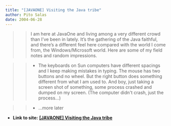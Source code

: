 ```yaml
---
title: "[JAVAONE] Visiting the Java tribe"
author: Pito Salas
date: 2004-06-28
---
```



>>

>> I am here at JavaOne and living among a very different crowd than I’ve been
in lately. It’s the gathering of the Java faithful, and there’s a different
feel here compared with the world I come from, the Windows/Microsoft world.
Here are some of my field notes and random impressions.

>>

>>   * The keyboards on Sun computers have different spacings and I keep
making mistakes in typing. The mouse has two buttons and no wheel. But the
right button does something different from what I am used to. And boy, just
taking a screen shot of something, some process crashed and dumped on my
screen. (The computer didn't crash, just the process…)

>>   * …more later


* **Link to site:** **[[JAVAONE] Visiting the Java tribe](None)**
